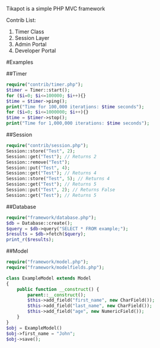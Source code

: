 Tikapot is a simple PHP MVC framework

Contrib List:
1. Timer Class
2. Session Layer
3. Admin Portal
4. Developer Portal


#Examples

##Timer
```php
require("contrib/timer.php");
$timer = Timer::start();
for ($i=0; $i<=100000; $i++){}
$time = $timer->ping();
print("Time for 100,000 iterations: $time seconds");
for ($i=0; $i<=1000000; $i++){}
$time = $timer->stop();
print("Time for 1,000,000 iterations: $time seconds");
```

##Session
```php
require("contrib/session.php");
Session::store("Test", 2);
Session::get("Test"); // Returns 2
Session::remove("Test");
Session::put("Test", 4);
Session::get("Test"); // Returns 4
Session::store("Test", 5); // Returns 4
Session::get("Test"); // Returns 5
Session::put("Test", 2); // Returns False
Session::get("Test"); // Returns 5
```

##Database
```php
require("framework/database.php");
$db = Database::create();
$query = $db->query("SELECT * FROM example;");
$results = $db->fetch($query);
print_r($results);
```

##Model
```php
require("framework/model.php");
require("framework/modelfields.php");

class ExampleModel extends Model
{
	public function __construct() {
		parent::__construct();
		$this->add_field("first_name", new CharField());
		$this->add_field("last_name", new CharField());
		$this->add_field("age", new NumericField());
	}
}
$obj = ExampleModel()
$obj->first_name = "John";
$obj->save();
```

